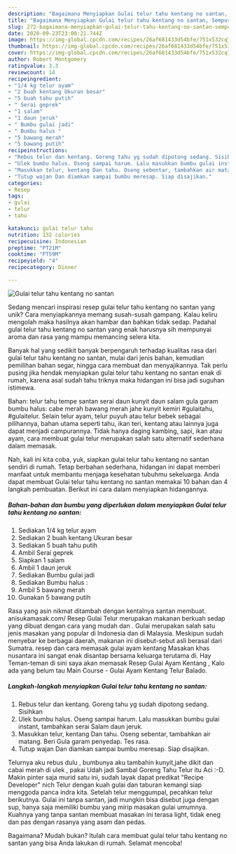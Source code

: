 ```yaml
---
description: "Bagaimana Menyiapkan Gulai telur tahu kentang no santan, Sempurna"
title: "Bagaimana Menyiapkan Gulai telur tahu kentang no santan, Sempurna"
slug: 272-bagaimana-menyiapkan-gulai-telur-tahu-kentang-no-santan-sempurna
date: 2020-09-23T23:00:21.744Z
image: https://img-global.cpcdn.com/recipes/26af681433d54bfe/751x532cq70/gulai-telur-tahu-kentang-no-santan-foto-resep-utama.jpg
thumbnail: https://img-global.cpcdn.com/recipes/26af681433d54bfe/751x532cq70/gulai-telur-tahu-kentang-no-santan-foto-resep-utama.jpg
cover: https://img-global.cpcdn.com/recipes/26af681433d54bfe/751x532cq70/gulai-telur-tahu-kentang-no-santan-foto-resep-utama.jpg
author: Robert Montgomery
ratingvalue: 3.3
reviewcount: 14
recipeingredient:
- "1/4 kg telur ayam"
- "2 buah kentang Ukuran besar"
- "5 buah tahu putih"
- " Serai geprek"
- "1 salam"
- "1 daun jeruk"
- " Bumbu gulai jadi"
- " Bumbu halus "
- "5 bawang merah"
- "5 bawang putih"
recipeinstructions:
- "Rebus telur dan kentang. Goreng tahu yg sudah dipotong sedang. Sisihkan"
- "Ulek bumbu halus. Oseng sampai harum. Lalu masukkan bumbu gulai instant, tambahkan serai Salam daun jeruk."
- "Masukkan telur, kentang Dan tahu. Oseng sebentar, tambahkan air matang. Beri Gula garam penyedap. Tes rasa."
- "Tutup wajan Dan diamkan sampai bumbu meresap. Siap disajikan."
categories:
- Resep
tags:
- gulai
- telur
- tahu

katakunci: gulai telur tahu 
nutrition: 132 calories
recipecuisine: Indonesian
preptime: "PT21M"
cooktime: "PT59M"
recipeyield: "4"
recipecategory: Dinner

---
```



![Gulai telur tahu kentang no santan](https://img-global.cpcdn.com/recipes/26af681433d54bfe/751x532cq70/gulai-telur-tahu-kentang-no-santan-foto-resep-utama.jpg)

Sedang mencari inspirasi resep gulai telur tahu kentang no santan yang unik? Cara menyiapkannya memang susah-susah gampang. Kalau keliru mengolah maka hasilnya akan hambar dan bahkan tidak sedap. Padahal gulai telur tahu kentang no santan yang enak harusnya sih mempunyai aroma dan rasa yang mampu memancing selera kita.

Banyak hal yang sedikit banyak berpengaruh terhadap kualitas rasa dari gulai telur tahu kentang no santan, mulai dari jenis bahan, kemudian pemilihan bahan segar, hingga cara membuat dan menyajikannya. Tak perlu pusing jika hendak menyiapkan gulai telur tahu kentang no santan enak di rumah, karena asal sudah tahu triknya maka hidangan ini bisa jadi suguhan istimewa.

Bahan: telur tahu tempe santan serai daun kunyit daun salam gula garam bumbu halus: cabe merah bawang merah jahe kunyit kemiri #gulaitahu, #gulaitelur. Selain telur ayam, telur puyuh atau telur bebek sebagai pilihannya, bahan utama seperti tahu, ikan teri, kentang atau lainnya juga dapat menjadi campurannya. Tidak hanya daging kambing, sapi, ikan atau ayam, cara membuat gulai telur merupakan salah satu alternatif sederhana dalam memasak.


Nah, kali ini kita coba, yuk, siapkan gulai telur tahu kentang no santan sendiri di rumah. Tetap berbahan sederhana, hidangan ini dapat memberi manfaat untuk membantu menjaga kesehatan tubuhmu sekeluarga. Anda dapat membuat Gulai telur tahu kentang no santan memakai 10 bahan dan 4 langkah pembuatan. Berikut ini cara dalam menyiapkan hidangannya.

<!--inarticleads1-->

##### Bahan-bahan dan bumbu yang diperlukan dalam menyiapkan Gulai telur tahu kentang no santan:

1. Sediakan 1/4 kg telur ayam
1. Sediakan 2 buah kentang Ukuran besar
1. Sediakan 5 buah tahu putih
1. Ambil  Serai geprek
1. Siapkan 1 salam
1. Ambil 1 daun jeruk
1. Sediakan  Bumbu gulai jadi
1. Sediakan  Bumbu halus :
1. Ambil 5 bawang merah
1. Gunakan 5 bawang putih


Rasa yang asin nikmat ditambah dengan kentalnya santan membuat. anisukamasak.com/ Resep Gulai Telur merupakan makanan berkuah sedap yang dibuat dengan cara yang mudah dan . Gulai merupakan salah satu jenis masakan yang popular di Indonesia dan di Malaysia. Meskipun sudah menyebar ke berbagai daerah, makanan ini disebut-sebut asli berasal dari Sumatra. resep dan cara memasak gulai ayam kentang Masakan khas nusantara ini sangat enak disantap bersama keluarga terutama di. Hay Teman-teman di sini saya akan memasak Resep Gulai Ayam Kentang , Kalo ada yang belum tau Main Course - Gulai Ayam Kentang Telur Balado. 

<!--inarticleads2-->

##### Langkah-langkah menyiapkan Gulai telur tahu kentang no santan:

1. Rebus telur dan kentang. Goreng tahu yg sudah dipotong sedang. Sisihkan
1. Ulek bumbu halus. Oseng sampai harum. Lalu masukkan bumbu gulai instant, tambahkan serai Salam daun jeruk.
1. Masukkan telur, kentang Dan tahu. Oseng sebentar, tambahkan air matang. Beri Gula garam penyedap. Tes rasa.
1. Tutup wajan Dan diamkan sampai bumbu meresap. Siap disajikan.


Telurnya aku rebus dulu , bumbunya aku tambahin kunyit,jahe dikit dan cabai merah di ulek , pakai Udah jadi Sambal Goreng Tahu Telur itu Aci :-D. Makin pinter saja murid satu ini, sudah layak dapat predikat &#34;Recipe Developer&#34; nich  Telur dengan kuah gulai dan taburan kemangi siap menggoda panca indra kita. Setelah telur menggumpal, pecahkan telur berikutnya. Gulai ini tanpa santan, jadi mungkin bisa disebut juga dengan sup, hanya saja memiliki bumbu yang mirip masakan gulai umumnya. Kuahnya yang tanpa santan membuat masakan ini terasa light, tidak eneg dan pas dengan rasanya yang asam dan pedas. 

Bagaimana? Mudah bukan? Itulah cara membuat gulai telur tahu kentang no santan yang bisa Anda lakukan di rumah. Selamat mencoba!
